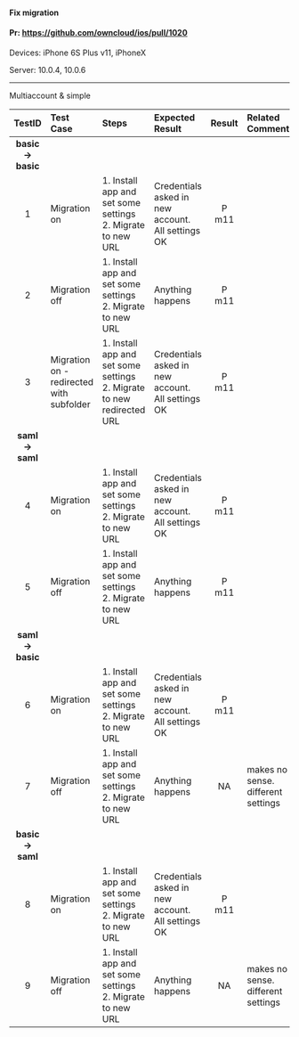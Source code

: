 #### Fix migration

#### Pr: https://github.com/owncloud/ios/pull/1020

Devices: iPhone 6S Plus v11, iPhoneX

Server: 10.0.4, 10.0.6


---

Multiaccount & simple
 
| TestID | Test Case | Steps | Expected Result | Result | Related Comment |
| :----: | :-------- | :---- | :-------------- | :----: | :-------------- |
|**basic -> basic**||||||
| 1 | Migration on | 1. Install app and set some settings<br>2. Migrate to new URL | Credentials asked in new account. All settings OK | P m11 |  |
| 2 | Migration off |  1. Install app and set some settings<br>2. Migrate to new URL  | Anything happens | P m11 |  |
| 3 | Migration on - redirected with subfolder |  1. Install app and set some settings<br>2. Migrate to new redirected URL | Credentials asked in new account. All settings OK | P m11 |   |
|**saml -> saml**||||||
| 4 | Migration on |  1. Install app and set some settings<br>2. Migrate to new URL  | Credentials asked in new account. All settings OK | P m11 |  |
| 5 | Migration off |  1. Install app and set some settings<br>2. Migrate to new URL  | Anything happens | P m11 |  |
|**saml -> basic**||||||
| 6 | Migration on |  1. Install app and set some settings<br>2. Migrate to new URL  | Credentials asked in new account. All settings OK | P m11 |  |
| 7 | Migration off |  1. Install app and set some settings<br>2. Migrate to new URL | Anything happens | NA | makes no sense. different settings |
|**basic -> saml**||||||
| 8 | Migration on |  1. Install app and set some settings<br>2. Migrate to new URL | Credentials asked in new account. All settings OK | P m11 |   |
| 9 | Migration off |  1. Install app and set some settings<br>2. Migrate to new URL  | Anything happens | NA | makes no sense. different settings |